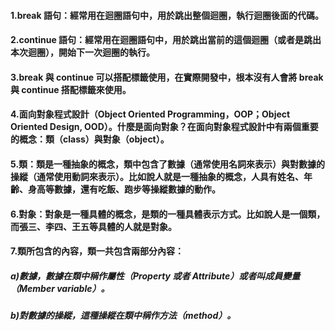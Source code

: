 #### 1.break 語句：經常用在迴圈語句中，用於跳出整個迴圈，執行迴圈後面的代碼。

#### 2.continue 語句：經常用在迴圈語句中，用於跳出當前的這個迴圈（或者是跳出本次迴圈），開始下一次迴圈的執行。

#### 3.break 與 continue 可以搭配標籤使用，在實際開發中，根本沒有人會將 break 與 continue 搭配標籤來使用。

#### 4.面向對象程式設計（Object Oriented Programming，OOP；Object Oriented Design, OOD）。什麼是面向對象？在面向對象程式設計中有兩個重要的概念：類（class）與對象（object）。

#### 5.類：類是一種抽象的概念，類中包含了數據（通常使用名詞來表示）與對數據的操縱（通常使用動詞來表示）。比如說人就是一種抽象的概念，人具有姓名、年齡、身高等數據，還有吃飯、跑步等操縱數據的動作。

#### 6.對象：對象是一種具體的概念，是類的一種具體表示方式。比如說人是一個類，而張三、李四、王五等具體的人就是對象。

#### 7.類所包含的內容，類一共包含兩部分內容：

##### a)數據，數據在類中稱作屬性（Property 或者 Attribute）或者叫成員變量（Member variable）。

##### b)對數據的操縱，這種操縱在類中稱作方法（method）。
